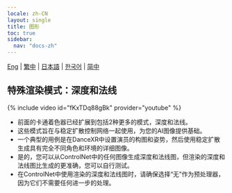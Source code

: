 ```yaml
---
locale: zh-CN
layout: single
title: 图形
toc: true
sidebar:
  nav: "docs-zh"
---
```

[Eng](/dancexr/features/graphics) | [繁中](/tw/dancexr/features/graphics) | [日本語](/jp/dancexr/features/graphics) | [한국어](/kr/dancexr/features/graphics) | [简中](/zh/dancexr/features/graphics)


## 特殊渲染模式：深度和法线
{% include video id="fKxTDq88gBk" provider="youtube" %}
* 前面的卡通着色器已经扩展到包括2种更多的模式，深度和法线。
* 这些模式旨在与稳定扩散控制网络一起使用，为您的AI图像提供基础。
* 一个典型的用例是在DanceXR中设置演员的构图和姿势，然后使用稳定扩散生成具有完全不同角色和环境的详细图像。
* 是的，您可以从ControlNet中的任何图像生成深度和法线图，但渲染的深度和法线图比生成的更准确，您可以自行测试。
* 在ControlNet中使用渲染的深度和法线图时，请确保选择“无”作为预处理器，因为它们不需要任何进一步的处理。